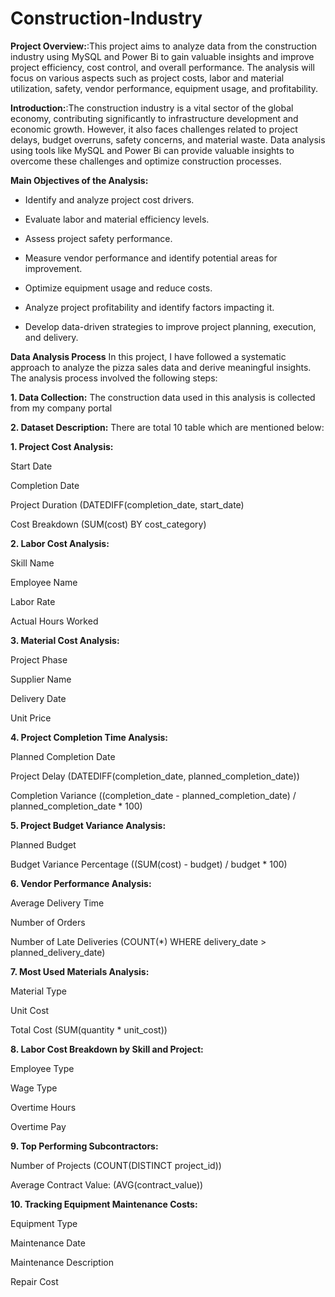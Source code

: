 # Construction-Industry
**Project Overview:**:This project aims to analyze data from the construction industry using MySQL and Power Bi to gain valuable insights and improve project efficiency, cost control, and overall performance. The analysis will focus on various aspects such as project costs, labor and material utilization, safety, vendor performance, equipment usage, and profitability.

**Introduction:**:The construction industry is a vital sector of the global economy, contributing significantly to infrastructure development and economic growth. However, it also faces challenges related to project delays, budget overruns, safety concerns, and material waste. Data analysis using tools like MySQL and Power Bi can provide valuable insights to overcome these challenges and optimize construction processes.

**Main Objectives of the Analysis:**
- Identify and analyze project cost drivers.

- Evaluate labor and material efficiency levels.

- Assess project safety performance.

- Measure vendor performance and identify potential areas for improvement.

- Optimize equipment usage and reduce costs.

- Analyze project profitability and identify factors impacting it.

- Develop data-driven strategies to improve project planning, execution, and delivery.

****Data Analysis Process****
In this project, I have followed a systematic approach to analyze the pizza sales data and derive meaningful insights. The analysis process involved the following steps:

****1.** Data Collection:**
The construction data used in this analysis is collected from my company portal

**2. Dataset Description:**
There are total 10 table which are mentioned below:

**1. Project Cost Analysis:**

Start Date

Completion Date

Project Duration (DATEDIFF(completion_date, start_date)

Cost Breakdown (SUM(cost) BY cost_category)

**2. Labor Cost Analysis:**

Skill Name

Employee Name

Labor Rate

Actual Hours Worked

**3. Material Cost Analysis:**

Project Phase

Supplier Name

Delivery Date

Unit Price


**4. Project Completion Time Analysis:**

Planned Completion Date

Project Delay (DATEDIFF(completion_date, planned_completion_date))

Completion Variance ((completion_date - planned_completion_date) / planned_completion_date * 100)


**5. Project Budget Variance Analysis:**

Planned Budget

Budget Variance Percentage ((SUM(cost) - budget) / budget * 100)


**6. Vendor Performance Analysis:**

Average Delivery Time

Number of Orders

Number of Late Deliveries (COUNT(*) WHERE delivery_date > planned_delivery_date)

**7. Most Used Materials Analysis:**

Material Type

Unit Cost

Total Cost (SUM(quantity * unit_cost))


**8. Labor Cost Breakdown by Skill and Project:**

Employee Type

Wage Type

Overtime Hours

Overtime Pay

**9. Top Performing Subcontractors:**

Number of Projects (COUNT(DISTINCT project_id))

Average Contract Value: (AVG(contract_value))

**10. Tracking Equipment Maintenance Costs:**

Equipment Type

Maintenance Date

Maintenance Description

Repair Cost

